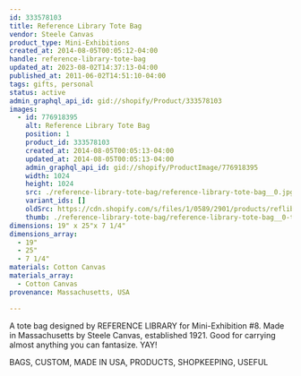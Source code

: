 ```yaml
---
id: 333578103
title: Reference Library Tote Bag
vendor: Steele Canvas
product_type: Mini-Exhibitions
created_at: 2014-08-05T00:05:12-04:00
handle: reference-library-tote-bag
updated_at: 2023-08-02T14:37:13-04:00
published_at: 2011-06-02T14:51:10-04:00
tags: gifts, personal
status: active
admin_graphql_api_id: gid://shopify/Product/333578103
images:
  - id: 776918395
    alt: Reference Library Tote Bag
    position: 1
    product_id: 333578103
    created_at: 2014-08-05T00:05:13-04:00
    updated_at: 2014-08-05T00:05:13-04:00
    admin_graphql_api_id: gid://shopify/ProductImage/776918395
    width: 1024
    height: 1024
    src: ./reference-library-tote-bag/reference-library-tote-bag__0.jpg
    variant_ids: []
    oldSrc: https://cdn.shopify.com/s/files/1/0589/2901/products/reflibbag.jpeg?v=1407211513
    thumb: ./reference-library-tote-bag/reference-library-tote-bag__0-thumb.jpg
dimensions: 19" x 25"x 7 1/4"
dimensions_array:
  - 19"
  - 25"
  - 7 1/4"
materials: Cotton Canvas
materials_array:
  - Cotton Canvas
provenance: Massachusetts, USA

---
```


A tote bag designed by REFERENCE LIBRARY for Mini-Exhibition #8. Made in Massachusetts by Steele Canvas, established 1921. Good for carrying almost anything you can fantasize. YAY!

BAGS, CUSTOM, MADE IN USA, PRODUCTS, SHOPKEEPING, USEFUL